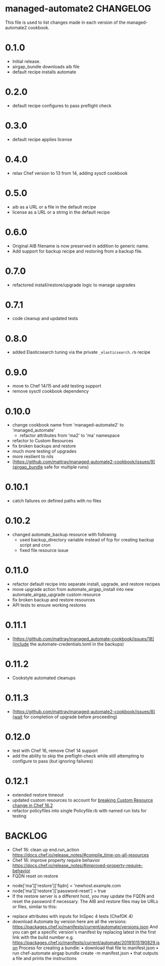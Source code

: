 # managed-automate2 CHANGELOG
This file is used to list changes made in each version of the managed-automate2 cookbook.

# 0.1.0
- Initial release.
- airgap_bundle downloads aib file
- default recipe installs automate

# 0.2.0
- default recipe configures to pass preflight check

# 0.3.0
- default recipe applies license

# 0.4.0
- relax Chef version to 13 from 14, adding sysctl cookbook

# 0.5.0
- aib as a URL or a file in the default recipe
- license as a URL or a string in the default recipe

# 0.6.0
- Original AIB filename is now preserved in addition to generic name.
- Add support for backup recipe and restoring from a backup file.

# 0.7.0
- refactored install/restore/upgrade logic to manage upgrades

# 0.7.1
- code cleanup and updated tests

# 0.8.0
- added Elasticsearch tuning via the private `_elasticsearch.rb` recipe

# 0.9.0
- move to Chef 14/15 and add testing support
- remove sysctl cookbook dependency

# 0.10.0
- change cookbook name from 'managed-automate2' to 'managed_automate'
  - refactor attributes from 'ma2' to 'ma' namespace
- refactor to Custom Resources
- fix broken backups and restore
- much more testing of upgrades
- more resilient to nils
- [https://github.com/mattray/managed-automate2-cookbook/issues/9](airgap_bundle safe for multiple runs)

# 0.10.1
- catch failures on defined paths with no files

# 0.10.2
- changed automate_backup resource with following
  - used backup_directory variable instead of fcp for creating backup script and cron
  - fixed file resource issue

# 0.11.0
- refactor default recipe into separate install, upgrade, and restore recipes
- move upgrade action from automate_airgap_install into new automate_airgap_upgrade custom resource
- fix broken backup and restore resources
- API tests to ensure working restores

# 0.11.1
- [https://github.com/mattray/managed_automate-cookbook/issues/18](include the automate-credentials.toml in the backups)

# 0.11.2
- Cookstyle automated cleanups

# 0.11.3
- [https://github.com/mattray/managed-automate2-cookbook/issues/8](wait for completion of upgrade before proceeding)

# 0.12.0
- test with Chef 16, remove Chef 14 support
- add the ability to skip the preflight-check while still attempting to configure to pass (but ignoring failures)

# 0.12.1
- extended restore timeout
- updated custom resources to account for [breaking Custom Resource change in Chef 16.2](https://discourse.chef.io/t/chef-infra-client-16-2-released/17284)
- refactor policyfiles into single Policyfile.rb with named run lists for testing

# BACKLOG
- Chef 16: clean up end.run_action https://docs.chef.io/release_notes/#compile_time-on-all-resources
- Chef 16: improve property require behavior https://docs.chef.io/release_notes/#improved-property-require-behavior
- FQDN reset on restore
+    node['ma']['restore']['fqdn] = 'newhost.example.com
+    node['ma']['restore']['password-reset'] = true
+ If the restore server is a different host, you may update the FQDN and reset the password if necessary. The AIB and restore files may be URLs or files, similar to this:
- replace attributes with inputs for InSpec 4 tests (ChefDK 4)
- download Automate by version
here are all the versions: https://packages.chef.io/manifests/current/automate/versions.json
And you can get a specific version's manifest by replacing latest in the first link with the build number
e.g. https://packages.chef.io/manifests/current/automate/20191015190829.json
Process for creating a bundle:
• download that file to manifest.json
• run chef-automate airgap bundle create -m manifest.json
• that outputs a file and prints the instructions
